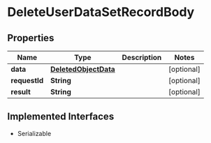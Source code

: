 

# DeleteUserDataSetRecordBody

## Properties

Name | Type | Description | Notes
------------ | ------------- | ------------- | -------------
**data** | [**DeletedObjectData**](DeletedObjectData.md) |  |  [optional]
**requestId** | **String** |  |  [optional]
**result** | **String** |  |  [optional]


## Implemented Interfaces

* Serializable


